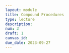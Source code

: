 ```yaml
---
layout: module
title: Compound Procedures
type: lecture
description:
num: 3
draft: 1
canvas_id: 
due_date: 2023-09-27
---
```

